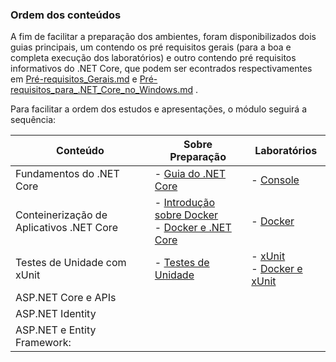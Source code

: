 ### Ordem dos conteúdos

A fim de facilitar a preparação dos ambientes, foram disponibilizados dois guias principais, um contendo os pré requisitos gerais (para a boa e completa execução dos laboratórios) e outro contendo pré requisitos informativos do .NET Core, que podem ser econtrados respectivamentes em  [Pré-requisitos_Gerais.md](Preparação/Pré-requisitos_Gerais.md)  e   [Pré-requisitos_para_.NET_Core_no_Windows.md](Preparação/Pré-requisitos_para_.NET_Core_no_Windows.md) .

Para facilitar a ordem dos estudos e apresentações, o módulo seguirá a sequência:

| Conteúdo                                 | Sobre Preparação                                             | Laboratórios                                                 |
| ---------------------------------------- | ------------------------------------------------------------ | ------------------------------------------------------------ |
| Fundamentos do .NET Core                 | - [Guia do .NET Core](Preparação/Guia_do_.NET_Core.md)       | - [Console](Laboratório/Console.md)                          |
| Conteinerização de Aplicativos .NET Core | - [Introdução sobre Docker](Preparação/Intro_Docker.md)<br />- [Docker e .NET Core](Preparação/Docker_E_NET.md) | - [Docker](Laboratório/Docker.md)                            |
| Testes de Unidade com xUnit              | - [Testes de Unidade](Preparação/Testes_De_Unidade.md)       | - [xUnit](Laboratório/xUnit.md)<br />- [Docker e xUnit](Laboratório/Docker_xUnit.md) |
| ASP.NET Core e APIs                      |                                                              |                                                              |
| ASP.NET Identity                         |                                                              |                                                              |
| ASP.NET e Entity Framework:              |                                                              |                                                              |

